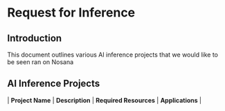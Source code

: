 # Request for Inference

## Introduction
This document outlines various AI inference projects that we would like to be seen ran on Nosana
## AI Inference Projects

| **Project Name**                | **Description**                                                                                   | **Required Resources**                                                                 | **Applications**                                                        |

